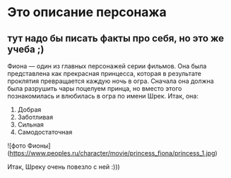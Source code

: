 # Это описание персонажа
## тут надо бы писать факты про себя, но это же учеба ;)
Фиона — один из главных персонажей серии фильмов. Она была представлена как прекрасная принцесса, которая в результате проклятия превращается каждую ночь в огра. Сначала она должна была разрушить чары поцелуем принца, но вместо этого познакомилась и влюбилась в огра по имени Шрек.
Итак, она:
1. Добрая
2. Заботливая
3. Сильная
4. Самодостаточная

![фото Фионы] (https://www.peoples.ru/character/movie/princess_fiona/princess_1.jpg)

Итак, Шреку очень повезло с ней :)))